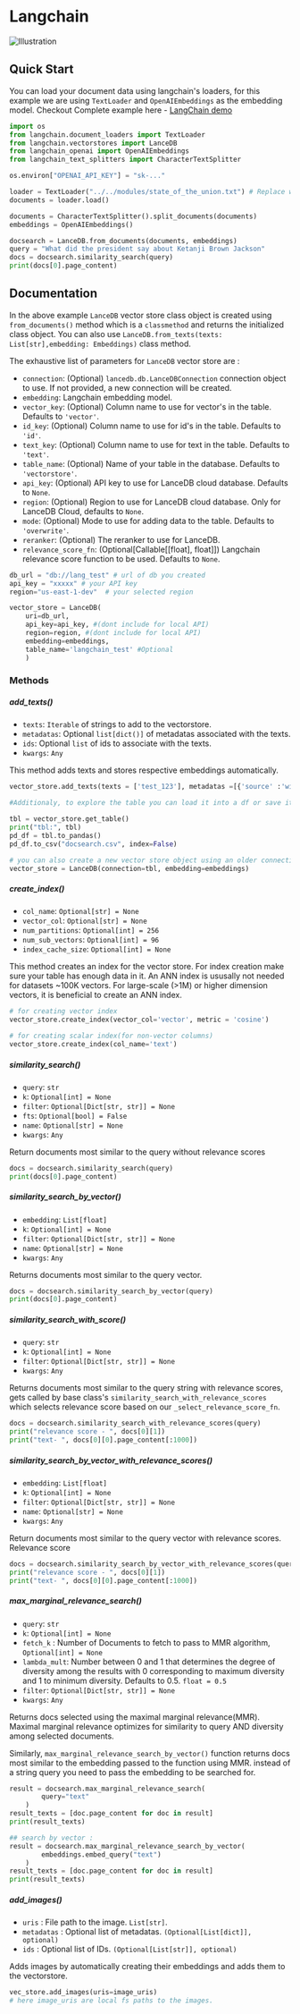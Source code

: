 # Langchain
![Illustration](../assets/langchain.png)

## Quick Start
You can load your document data using langchain's loaders, for this example we are using `TextLoader` and `OpenAIEmbeddings` as the embedding model. Checkout Complete example here - [LangChain demo](../notebooks/langchain_example.ipynb)
```python
import os
from langchain.document_loaders import TextLoader
from langchain.vectorstores import LanceDB
from langchain_openai import OpenAIEmbeddings
from langchain_text_splitters import CharacterTextSplitter

os.environ["OPENAI_API_KEY"] = "sk-..."

loader = TextLoader("../../modules/state_of_the_union.txt") # Replace with your data path
documents = loader.load()

documents = CharacterTextSplitter().split_documents(documents)
embeddings = OpenAIEmbeddings()

docsearch = LanceDB.from_documents(documents, embeddings)
query = "What did the president say about Ketanji Brown Jackson"
docs = docsearch.similarity_search(query)
print(docs[0].page_content)
```

## Documentation
In the above example `LanceDB` vector store class object is created using `from_documents()` method  which is a `classmethod` and returns the initialized class object. 
You can also use `LanceDB.from_texts(texts: List[str],embedding: Embeddings)` class method.  

The exhaustive list of parameters for `LanceDB` vector store are :  
- `connection`: (Optional) `lancedb.db.LanceDBConnection` connection object to use.  If not provided, a new connection will be created.  
- `embedding`: Langchain embedding model.  
- `vector_key`: (Optional) Column name to use for vector's in the table. Defaults to `'vector'`.   
- `id_key`: (Optional) Column name to use for id's in the table. Defaults to `'id'`.  
- `text_key`: (Optional) Column name to use for text in the table. Defaults to `'text'`.  
- `table_name`: (Optional) Name of your table in the database. Defaults to `'vectorstore'`.  
- `api_key`: (Optional) API key to use for LanceDB cloud database. Defaults to `None`.  
- `region`: (Optional) Region to use for LanceDB cloud database. Only for LanceDB Cloud, defaults to `None`.  
- `mode`: (Optional) Mode to use for adding data to the table. Defaults to `'overwrite'`.  
- `reranker`: (Optional) The reranker to use for LanceDB.
- `relevance_score_fn`: (Optional[Callable[[float], float]]) Langchain relevance score function to be used. Defaults to `None`. 

```python
db_url = "db://lang_test" # url of db you created
api_key = "xxxxx" # your API key
region="us-east-1-dev"  # your selected region

vector_store = LanceDB(
    uri=db_url,
    api_key=api_key, #(dont include for local API)
    region=region, #(dont include for local API)
    embedding=embeddings,
    table_name='langchain_test' #Optional
    )
```

### Methods 

##### add_texts()
- `texts`: `Iterable` of strings to add to the vectorstore.
- `metadatas`: Optional `list[dict()]` of metadatas associated with the texts.
- `ids`: Optional `list` of ids to associate with the texts. 
- `kwargs`: `Any`

This method adds texts and stores respective embeddings automatically.

```python
vector_store.add_texts(texts = ['test_123'], metadatas =[{'source' :'wiki'}]) 

#Additionaly, to explore the table you can load it into a df or save it in a csv file:

tbl = vector_store.get_table()
print("tbl:", tbl)
pd_df = tbl.to_pandas()
pd_df.to_csv("docsearch.csv", index=False)

# you can also create a new vector store object using an older connection object:
vector_store = LanceDB(connection=tbl, embedding=embeddings)
```
##### create_index() 
- `col_name`: `Optional[str] = None`
- `vector_col`: `Optional[str] = None`
- `num_partitions`: `Optional[int] = 256`
- `num_sub_vectors`: `Optional[int] = 96`
- `index_cache_size`: `Optional[int] = None`

This method creates an index for the vector store. For index creation make sure your table has enough data in it. An ANN index is ususally not needed for datasets ~100K vectors. For large-scale (>1M) or higher dimension vectors, it is beneficial to create an ANN index.

```python
# for creating vector index
vector_store.create_index(vector_col='vector', metric = 'cosine')

# for creating scalar index(for non-vector columns)
vector_store.create_index(col_name='text')

```

##### similarity_search()
- `query`: `str`
- `k`: `Optional[int] = None`
- `filter`: `Optional[Dict[str, str]] = None`
- `fts`: `Optional[bool] = False`
- `name`: `Optional[str] = None`
- `kwargs`: `Any`

Return documents most similar to the query without relevance scores

```python
docs = docsearch.similarity_search(query)
print(docs[0].page_content)
```

##### similarity_search_by_vector()
- `embedding`: `List[float]`
- `k`: `Optional[int] = None`
- `filter`: `Optional[Dict[str, str]] = None`
- `name`: `Optional[str] = None`
- `kwargs`: `Any`

Returns documents most similar to the query vector.

```python
docs = docsearch.similarity_search_by_vector(query)
print(docs[0].page_content)
```

##### similarity_search_with_score()
- `query`: `str`
- `k`: `Optional[int] = None`
- `filter`: `Optional[Dict[str, str]] = None`
- `kwargs`: `Any`

Returns documents most similar to the query string with relevance scores, gets called by base class's `similarity_search_with_relevance_scores` which selects relevance score based on our `_select_relevance_score_fn`.

```python
docs = docsearch.similarity_search_with_relevance_scores(query)
print("relevance score - ", docs[0][1])
print("text- ", docs[0][0].page_content[:1000])
```

##### similarity_search_by_vector_with_relevance_scores()
- `embedding`: `List[float]`
- `k`: `Optional[int] = None`
- `filter`: `Optional[Dict[str, str]] = None`
- `name`: `Optional[str] = None`
- `kwargs`: `Any`

Return documents most similar to the query vector with relevance scores.
Relevance score 

```python
docs = docsearch.similarity_search_by_vector_with_relevance_scores(query_embedding)
print("relevance score - ", docs[0][1])
print("text- ", docs[0][0].page_content[:1000])
```

##### max_marginal_relevance_search()
- `query`: `str`
- `k`: `Optional[int] = None`
- `fetch_k` : Number of Documents to fetch to pass to MMR algorithm, `Optional[int] = None`
- `lambda_mult`: Number between 0 and 1 that determines the degree
                        of diversity among the results with 0 corresponding
                        to maximum diversity and 1 to minimum diversity.
                        Defaults to 0.5. `float = 0.5`
- `filter`: `Optional[Dict[str, str]] = None`
- `kwargs`: `Any`

Returns docs selected using the maximal marginal relevance(MMR).
Maximal marginal relevance optimizes for similarity to query AND diversity among selected documents.

Similarly, `max_marginal_relevance_search_by_vector()` function returns docs most similar to the embedding passed to the function using MMR. instead of a string query you need to pass the embedding to be searched for. 

```python
result = docsearch.max_marginal_relevance_search(
        query="text"
    )
result_texts = [doc.page_content for doc in result]
print(result_texts)

## search by vector :
result = docsearch.max_marginal_relevance_search_by_vector(
        embeddings.embed_query("text")
    )
result_texts = [doc.page_content for doc in result]
print(result_texts)
```

##### add_images()
- `uris` : File path to the image. `List[str]`.
- `metadatas` : Optional list of metadatas. `(Optional[List[dict]], optional)`
- `ids` : Optional list of IDs. `(Optional[List[str]], optional)`

Adds images by automatically creating their embeddings and adds them to the vectorstore.

```python
vec_store.add_images(uris=image_uris) 
# here image_uris are local fs paths to the images.
```


